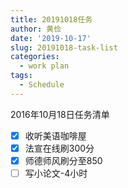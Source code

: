 ```yaml
---
title: 20191018任务
author: 黄俭
date: '2019-10-17'
slug: 20191018-task-list
categories:
  - work plan
tags:
  - Schedule
---
```



2016年10月18日任务清单

- [X] 收听美语咖啡屋
- [X] 法宣在线刷300分
- [X] 师德师风刷分至850
- [ ] 写小论文-4小时